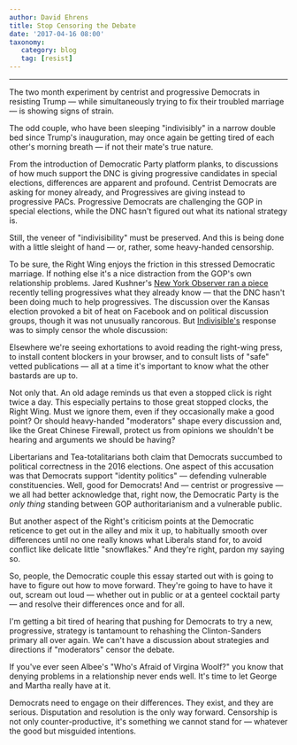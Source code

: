 ```yaml
---
author: David Ehrens
title: Stop Censoring the Debate
date: '2017-04-16 08:00'
taxonomy:
   category: blog
   tag: [resist]
---
```

---
The two month experiment by centrist and progressive Democrats in resisting Trump — while simultaneously trying to fix their troubled marriage — is showing signs of strain.

The odd couple, who have been sleeping "indivisibly" in a narrow double bed since Trump's inauguration, may once again be getting tired of each other's morning breath — if not their mate's true nature.

From the introduction of Democratic Party platform planks, to discussions of how much support the DNC is giving progressive candidates in special elections, differences are apparent and profound. Centrist Democrats are asking for money already, and Progressives are giving instead to progressive PACs. Progressive Democrats are challenging the GOP in special elections, while the DNC hasn't figured out what its national strategy is.

Still, the veneer of "indivisibility" must be preserved. And this is being done with a little sleight of hand — or, rather, some heavy-handed censorship.

To be sure, the Right Wing enjoys the friction in this stressed Democratic marriage. If nothing else it's a nice distraction from the GOP's own relationship problems. Jared Kushner's [New York Observer ran a piece](http://observer.com/2017/04/thompson-estes-special-election-kansas-democratic-party-progressives/) recently telling progressives what they already know — that the DNC hasn't been doing much to help progressives. The discussion over the Kansas election provoked a bit of heat on Facebook and on political discussion groups, though it was not unusually rancorous. But [Indivisible's](https://www.indivisible.us/) response was to simply censor the whole discussion:

Elsewhere we're seeing exhortations to avoid reading the right-wing press, to install content blockers in your browser, and to consult lists of "safe" vetted publications — all at a time it's important to know what the other bastards are up to.

Not only that. An old adage reminds us that even a stopped click is right twice a day. This especially pertains to those great stopped clocks, the Right Wing. Must we ignore them, even if they occasionally make a good point? Or should heavy-handed "moderators" shape every discussion and, like the Great Chinese Firewall, protect us from opinions we shouldn't be hearing and arguments we should be having?

Libertarians and Tea-totalitarians both claim that Democrats succumbed to political correctness in the 2016 elections. One aspect of this accusation was that Democrats support "identity politics" — defending vulnerable constituencies. Well, good for Democrats! And — centrist or progressive — we all had better acknowledge that, right now, the Democratic Party is the *only thing* standing between GOP authoritarianism and a vulnerable public.

But another aspect of the Right's criticism points at the Democratic reticence to get out in the alley and mix it up, to habitually smooth over differences until no one really knows what Liberals stand for, to avoid conflict like delicate little "snowflakes." And they're right, pardon my saying so.

So, people, the Democratic couple this essay started out with is going to have to figure out how to move forward. They're going to have to have it out, scream out loud — whether out in public or at a genteel cocktail party — and resolve their differences once and for all.

I'm getting a bit tired of hearing that pushing for Democrats to try a new, progressive, strategy is tantamount to rehashing the Clinton-Sanders primary all over again. We can't have a discussion about strategies and directions if "moderators" censor the debate.

If you've ever seen Albee's "Who's Afraid of Virgina Woolf?" you know that denying problems in a relationship never ends well. It's time to let George and Martha really have at it.

Democrats need to engage on their differences. They exist, and they are serious. Disputation and resolution is the only way forward. Censorship is not only counter-productive, it's something we cannot stand for — whatever the good but misguided intentions.
